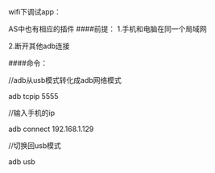 wifi下调试app：

AS中也有相应的插件
####前提：
1.手机和电脑在同一个局域网

2.断开其他adb连接

####命令：

//adb从usb模式转化成adb网络模式

adb tcpip 5555

//输入手机的ip

adb connect 192.168.1.129

//切换回usb模式

adb usb

